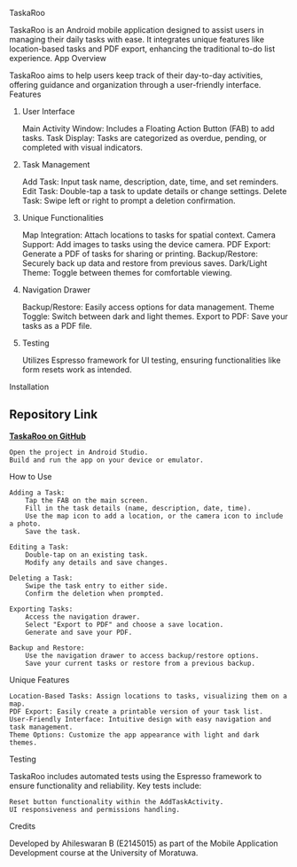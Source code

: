 TaskaRoo

TaskaRoo is an Android mobile application designed to assist users in managing their daily tasks with ease. It integrates unique features like location-based tasks and PDF export, enhancing the traditional to-do list experience.
App Overview

TaskaRoo aims to help users keep track of their day-to-day activities, offering guidance and organization through a user-friendly interface.
Features
1. User Interface

    Main Activity Window: Includes a Floating Action Button (FAB) to add tasks.
    Task Display: Tasks are categorized as overdue, pending, or completed with visual indicators.

2. Task Management

    Add Task: Input task name, description, date, time, and set reminders.
    Edit Task: Double-tap a task to update details or change settings.
    Delete Task: Swipe left or right to prompt a deletion confirmation.

3. Unique Functionalities

    Map Integration: Attach locations to tasks for spatial context.
    Camera Support: Add images to tasks using the device camera.
    PDF Export: Generate a PDF of tasks for sharing or printing.
    Backup/Restore: Securely back up data and restore from previous saves.
    Dark/Light Theme: Toggle between themes for comfortable viewing.

4. Navigation Drawer

    Backup/Restore: Easily access options for data management.
    Theme Toggle: Switch between dark and light themes.
    Export to PDF: Save your tasks as a PDF file.

5. Testing

    Utilizes Espresso framework for UI testing, ensuring functionalities like form resets work as intended.

Installation

## Repository Link

**[TaskaRoo on GitHub](https://github.com/Ahileswaran/TaskaRoo)**


    Open the project in Android Studio.
    Build and run the app on your device or emulator.

How to Use

    Adding a Task:
        Tap the FAB on the main screen.
        Fill in the task details (name, description, date, time).
        Use the map icon to add a location, or the camera icon to include a photo.
        Save the task.

    Editing a Task:
        Double-tap on an existing task.
        Modify any details and save changes.

    Deleting a Task:
        Swipe the task entry to either side.
        Confirm the deletion when prompted.

    Exporting Tasks:
        Access the navigation drawer.
        Select "Export to PDF" and choose a save location.
        Generate and save your PDF.

    Backup and Restore:
        Use the navigation drawer to access backup/restore options.
        Save your current tasks or restore from a previous backup.

Unique Features

    Location-Based Tasks: Assign locations to tasks, visualizing them on a map.
    PDF Export: Easily create a printable version of your task list.
    User-Friendly Interface: Intuitive design with easy navigation and task management.
    Theme Options: Customize the app appearance with light and dark themes.

Testing

TaskaRoo includes automated tests using the Espresso framework to ensure functionality and reliability. Key tests include:

    Reset button functionality within the AddTaskActivity.
    UI responsiveness and permissions handling.

Credits

Developed by Ahileswaran B (E2145015) as part of the Mobile Application Development course at the University of Moratuwa.
